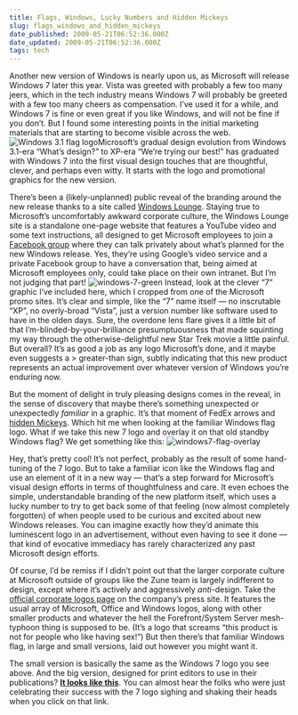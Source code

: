 ```yaml
---
title: Flags, Windows, Lucky Numbers and Hidden Mickeys
slug: flags_windows_and_hidden_mickeys
date_published: 2009-05-21T06:52:36.000Z
date_updated: 2009-05-21T06:52:36.000Z
tags: tech
---
```


Another new version of Windows is nearly upon us, as Microsoft will release Windows 7 later this year. Vista was greeted with probably a few too many jeers, which in the tech industry means Windows 7 will probably be greeted with a few too many cheers as compensation. I’ve used it for a while, and Windows 7 is fine or even great if you like Windows, and will not be fine if you don’t. But I found some interesting points in the initial marketing materials that are starting to become visible across the web.
![Windows 3.1 flag logo](__GHOST_URL__/anil/images/windows3-flag-small.gif)Microsoft’s gradual design evolution from Windows 3.1-era “What’s design?” to XP-era “We’re trying our best!” has graduated with Windows 7 into the first visual design touches that are thoughtful, clever, and perhaps even witty. It starts with the logo and promotional graphics for the new version.

There’s been a (likely-unplanned) public reveal of the branding around the new release thanks to a site called [Windows Lounge](http://windowslounge.net/). Staying true to Microsoft’s uncomfortably awkward corporate culture, the Windows Lounge site is a standalone one-page website that features a YouTube video and some text instructions, all designed to get Microsoft employees to join a [Facebook group](http://www.facebook.com/group.php?gid=74372897803) where they can talk privately about what’s planned for the new Windows release. Yes, they’re using Google’s video service and a private Facebook group to have a conversation that, being aimed at Microsoft employees only, could take place on their own intranet. But I’m not judging that part!
![windows-7-green](http://dashes.com/anil/images/windows-7-green.jpg) Instead, look at the clever “7” graphic I’ve included here, which I cropped from one of the Microsoft promo sites. It’s clear and simple, like the “7” name itself — no inscrutable “XP”, no overly-broad “Vista”, just a version number like software used to have in the olden days. Sure, the overdone lens flare gives it a little bit of that I’m-blinded-by-your-brilliance presumptuousness that made squinting my way through the otherwise-delightful new Star Trek movie a little painful. But overall? It’s as good a job as any logo Microsoft’s done, and it maybe even suggests a > greater-than sign, subtly indicating that this new product represents an actual improvement over whatever version of Windows you’re enduring now.

But the moment of delight in truly pleasing designs comes in the reveal, in the sense of discovery that maybe there’s something unexpected or unexpectedly *familiar* in a graphic. It’s that moment of FedEx arrows and [hidden Mickeys](http://www.hiddenmickeys.org/). Which hit me when looking at the familiar Windows flag logo. What if we take this new 7 logo and overlay it on that old standby Windows flag? We get something like this:
![windows7-flag-overlay](http://dashes.com/anil/images/windows7-flag-overlay.jpg)

Hey, that’s pretty cool! It’s not perfect, probably as the result of some hand-tuning of the 7 logo. But to take a familiar icon like the Windows flag and use an element of it in a new way — that’s a step forward for Microsoft’s visual design efforts in terms of thoughtfulness and care. It even echoes the simple, understandable branding of the new platform itself, which uses a lucky number to try to get back some of that feeling (now almost completely forgotten) of when people used to be curious and excited about new Windows releases. You can imagine exactly how they’d animate this luminescent logo in an advertisement, without even having to see it done — that kind of evocative immediacy has rarely characterized any past Microsoft design efforts.

Of course, I’d be remiss if I didn’t point out that the larger corporate culture at Microsoft outside of groups like the Zune team is largely indifferent to design, except where it’s actively and aggressively *anti*-design. Take the [official corporate logos page](http://www.microsoft.com/Presspass/gallery/ms-logos.mspx?FINISH=YES) on the company’s press site. It features the usual array of Microsoft, Office and Windows logos, along with other smaller products and whatever the hell the Forefront/System Server mesh-typhoon thing is supposed to be. (It’s a logo that screams “this product is not for people who like having sex!”) But then there’s that familiar Windows flag, in large and small versions, laid out however you might want it.

The small version is basically the same as the Windows 7 logo you see above. And the big version, designed for print editors to use in their publications? **[It looks like this](http://www.microsoft.com/presspass/images/gallery/logos/Windows7_h_Print.jpg)**. You can almost hear the folks who were just celebrating their success with the 7 logo sighing and shaking their heads when you click on that link.
